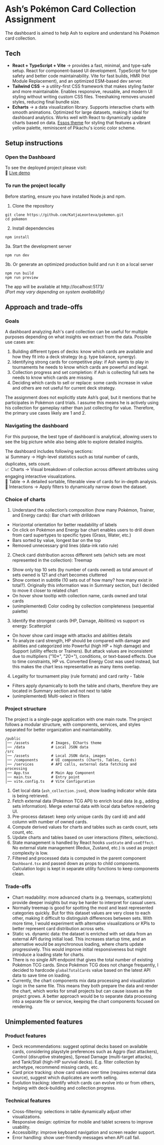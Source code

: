 # Ash’s Pokémon Card Collection Assignment

The dashboard is aimed to help Ash to explore and understand his Pokémon card collection. 

## Tech
- **React + TypeScript + Vite** → provides a fast, minimal, and type-safe setup. React for component-based UI development. TypeScript for type safety and better code maintainability. Vite for fast builds, HMR (Hot Module Replacement), and an optimized ESM-based dev server.
- **Tailwind CSS** → a utility-first CSS framework that makes styling faster and more maintainable. Enables responsive, reusable, and modern UI styling without writing custom CSS files. Treeshaking removes unused styles, reducing final bundle size. 
- **Echarts** → a data visualization library. Supports interactive charts with smooth animations. Optimized for large datasets, making it ideal for dashboard analytics. Works well with React to dynamically update charts based on data. [Essos theme](https://echarts.apache.org/en/theme-builder.html) for styling that features a vibrant yellow palette, reminiscent of Pikachu's iconic color scheme.

## Setup instructions

### Open the Dashboard
To see the deployed project please visit:  
🔗 [Live demo](https://katjaleonteva.github.io/pokemon/)

### To run the project locally

Before starting, ensure you have installed Node.js and npm.

1. Clone the repository
```
git clone https://github.com/KatjaLeonteva/pokemon.git
cd pokemon
```

2. Install dependencies
```
npm install
```

3a. Start the development server
```
npm run dev
```

3b. Or generate an optimized production build and run it on a local server
```
npm run build
npm run preview
```

The app will be available at http://localhost:5173/  
*(Port may vary depending on system availability)*

## Approach and trade-offs

### Goals
A dashboard analyzing Ash's card collection can be useful for multiple purposes depending on what insights we extract from the data.
Possible use cases are:
1. Building different types of decks: know which cards are available and how they fit into a deck strategy  (e.g. type balance, synergy).
2. Identifying strong cards for competitive play: if Ash wants to play in tournaments he needs to know which cards are powerful and legal.
3. Collection progress and set completion: if Ash is collecting full sets he needs to know which cards are missing.
4. Deciding which cards to sell or replace: some cards increase in value and others are not useful for current deck strategy.

The assignment does not explicitly state Ash’s goal, but it mentions that he participates in Pokémon card trials.
I assume this means he is actively using his collection for gameplay rather than just collecting for value.
Therefore, the primary use cases likely are 1 and 2.

### Navigating the dashboard
For this purpose, the best type of dashboard is analytical, allowing users to see the big picture while also being able to explore detailed insights.

The dashboard includes following sections:  
📊 Summary → High-level statistics such as total number of cards, duplicates, sets count.  
📈 Charts → Visual breakdown of collection across different attributes using engaging interactive visualizations.  
📅 Table → A detailed sortable, filterable view of cards for in-depth analysis.  
🔎 Interactions → Apply filters to dynamically narrow down the dataset.

### Choice of charts

1. Understand the collection’s composition (how many Pokémon, Trainer, and Energy cards): Bar chart with drilldown
- Horizontal orientation for better readability of labels
- On click on Pokémon and Energy bar chart enables users to drill down from card supertypes to specific types (Grass, Water, etc.)
- Bars sorted by value, longest bar on the top
- Removed unnecessary grid lines (data-ink ratio rule)

2. Check card distribution across different sets (which sets are most represented in the collection): Treemap
- Show only top 10 sets (by number of cards owned) as total amount of sets owned is 121 and chart becomes cluttered
- Show context in subtitle (10 sets out of how many? how many exist in total?). Originally this information was in Summary section, but I decided to move it closer to related chart
- On hover show tooltip with collection name, cards owned and total cards
- (unimplemented) Color coding by collection completeness (sequential palette)

3. Identify the strongest cards (HP, Damage, Abilities) vs support vs energy: Scatterplot
- On hover show card image with attacks and abilities details
- To analyze card strength, HP should be compared with damage and abilities and categorized into Powerful (high HP + high damage) and Support (utility effects or Trainers).
But attack values are inconsistent due to multipliers ("10×", "20+"), conditions, or text-based effects.
Due to time constraints, HP vs. Converted Energy Cost was used instead, but this makes the chart less representative as many items overlap.

4. Legality for tournament play (rule formats) and card rarity - Table
- Filters apply dynamically to both the table and charts, therefore they are located in Summary section and not next to table
- (unimplemented) Multi-select in filters

### Project structure
The project is a single-page application with one main route.
The project follows a modular structure, with components, services, and styles separated for better organization and maintainability.

```
/public
│── /assets          # Images, ECharts theme
│── /data            # Local JSON data
/src
│── /assets          # Local JSON data, images
│── /components      # UI components (Charts, Tables, Cards)
│── /services        # API calls, external data fetching and processing
│── App.tsx          # Main App Component
│── main.tsx         # Entry point
│── vite.config.ts   # Vite Configuration
```

1. Get local data (`ash_collection.json`), show loading indicator while data is being retrieved.
2. Fetch external data (Pokémon TCG API) to enrich local data (e.g., adding sets information). Merge external data with local data before rendering UI.
3. Pre-process dataset: keep only unique cards (by card id) and add column with number of owned cards.
4. Compute derived values for charts and tables such as cards count, sets count, etc.
5. Update charts and tables based on user interactions (filters, selections).
6. State management is handled by React hooks `useState` and `useEffect`. No external state management (Redux, Zustand, etc.) is used as project complexity is low.
7. Filtered and processed data is computed in the parent component `Dashboard.tsx` and passed down as props to child components. Calculation logic is kept in separate utility functions to keep components clean.

### Trade-offs
- Chart readability: more advanced charts (e.g. treemaps, scatterplots) provide deeper insights but may be harder to interpret for casual users.
- Normally treemap is good for spotting the most and least represented categories quickly. But for this dataset values are very close to each other, making it difficult to distinguish differences between sets. With more time, I would experiment with alternative visualizations or KPIs to better represent card distribution across sets.
- Static vs. dynamic data: the dataset is enriched with set data from an external API during initial load. This increases startup time, and an alternative would be asynchronous loading, where charts update progressively. This would improve initial responsiveness but might introduce a loading state for charts.
- There is no single API endpoint that gives the total number of existing Pokémon TCG cards. Since Pokémon TCG does not change frequently, I decided to hardcode `globalTotalCards` value based on the latest API data to save time on loading.
- Currently, the chart components mix data processing and visualization logic in the same file. This means they both prepare the data and render the chart, which works for small projects but can cause issues as the project grows. A better approach would be to separate data processing into a separate file or service, keeping the chart components focused on rendering.

## Unimplemented features
### Product features
- Deck recommendations: suggest optimal decks based on available cards, considering playstyle preferences such as Aggro (fast attackers), Control (disruptive strategies), Spread Damage (multi-target attacks), and Tank/Stall (high-HP survival decks).
E.g. filter collection by archetype, recommend missing cards, etc.
- Card price tracking: show card values over time (requires external data source), suggest which duplicates are worth selling.
- Evolution tracking: identify which cards can evolve into or from others, helping with deck-building and collection progress.

### Technical features
- Cross-filtering: selections in table dynamically adjust other visualizations.
- Responsive design: optimize for mobile and tablet screens to improve usability.
- Accessibility: improve keyboard navigation and screen reader support.
- Error handling: show  user-friendly messages when API call fail.

